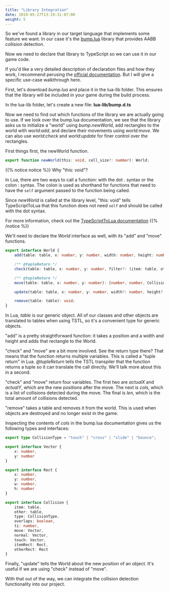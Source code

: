 ```yaml
---
title: "Library Integration"
date: 2019-05-27T13:19:31-07:00
weight: 5
---
```


So we've found a library in our target language that implements some feature we want. In our case it's the [bump.lua](https://github.com/kikito/bump.lua) library that provides AABB collision detection.

Now we need to declare that library to TypeScript so we can use it in our game code.

If you'd like a very detailed description of declaration files and how they work, I recommend perusing the [official documentation](https://www.typescriptlang.org/docs/handbook/declaration-files/introduction.html). But I will give a specific use-case walkthrough here.

First, let's download _bump.lua_ and place it in the lua-lib folder. This ensures that the library will be included in your game during the build process.

In the lua-lib folder, let's create a new file: **lua-lib/bump.d.ts**

Now we need to find out which functions of the library we are actually going to use. If we look over the bump.lua documentation, we see that the library asks us to initialize a "world" using *bump.newWorld*, add rectangles to the world with *world:add*, and declare their movements using *world:move*. We can also use *world:check* and *world:update* for finer control over the rectangles.

First things first, the newWorld function.

```ts
export function newWorld(this: void, cell_size?: number): World;
```

{{% notice notice %}}
Why "this: void"?

In Lua, there are two ways to call a function: with the dot . syntax or the colon : syntax. The colon is used as shorthand for functions that need to have the `self` argument passed to the function being called.

Since _newWorld_ is called at the library level, "this: void" tells TypeScriptToLua that this function does not need `self` and should be called with the dot syntax.

For more information, check out the [TypeScriptToLua documentation](https://github.com/TypeScriptToLua/TypeScriptToLua/wiki/Functions-and-the-%60self%60-Parameter)
{{% /notice %}}

We'll need to declare the *World* interface as well, with its "add" and "move" functions.

```ts
export interface World {
    add(table: table, x: number, y: number, width: number, height: number): void;

    /** @tupleReturn */
    check(table: table, x: number, y: number, filter?: (item: table, other: table) => CollisionType): [number, number, Collision[], number];

    /** @tupleReturn */
    move(table: table, x: number, y: number): [number, number, Collision[], number];

    update(table: table, x: number, y: number, width?: number, height?: number): void;

    remove(table: table): void;
}
```

In Lua, *table* is our generic object. All of our classes and other objects are translated to tables when using TSTL, so it's a convenient type for generic objects.

"add" is a pretty straightforward function: it takes a position and a width and height and adds that rectangle to the World.

"check" and "move" are a bit more involved. See the return type there? That means that the function returns multiple variables. This is called a "tuple return" in Lua. _@tupleReturn_ tells the TSTL transpiler that the function returns a tuple so it can translate the call directly. We'll talk more about this in a second.

"check" and "move" return four variables. The first two are _actualX_ and _actualY_, which are the new positions after the move. The next is _cols_, which is a list of collisions detected during the move. The final is _len_, which is the total amount of collisions detected.

"remove" takes a table and removes it from the world. This is used when objects are destroyed and no longer exist in the game.

Inspecting the contents of _cols_ in the bump.lua documentation gives us the following types and interfaces:

```ts
export type CollisionType = "touch" | "cross" | "slide" | "bounce";

export interface Vector {
    x: number,
    y: number
}

export interface Rect {
    x: number,
    y: number,
    w: number,
    h: number
}

export interface Collision {
    item: table,
    other: table,
    type: CollisionType,
    overlaps: boolean,
    ti: number,
    move: Vector,
    normal: Vector,
    touch: Vector,
    itemRect: Rect,
    otherRect: Rect
}
```

Finally, "update" tells the World about the new position of an object. It's useful if we are using "check" instead of "move".

With that out of the way, we can integrate the collision detection functionality into our project.
